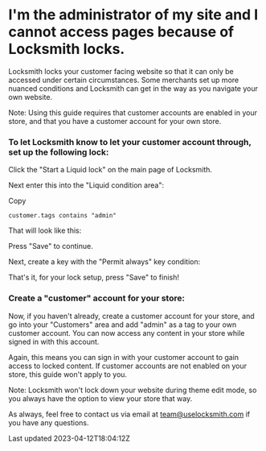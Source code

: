 # I'm the administrator of my site and I cannot access pages because of Locksmith locks.

Locksmith locks your customer facing website so that it can only be accessed under certain circumstances. Some merchants set up more nuanced conditions and Locksmith can get in the way as you navigate your own website.

Note: Using this guide requires that customer accounts are enabled in your store, and that you have a customer account for your own store.

### To let Locksmith know to let your customer account through, set up the following lock:

Click the "Start a Liquid lock" on the main page of Locksmith.

Next enter this into the "Liquid condition area":

Copy

    customer.tags contains "admin"

That will look like this:

Press "Save" to continue.

Next, create a key with the "Permit always" key condition:

That's it, for your lock setup, press "Save" to finish!

### Create a "customer" account for your store:

Now, if you haven't already, create a customer account for your store, and go into your "Customers" area and add "admin" as a tag to your own customer account. You can now access any content in your store while signed in with this account.

Again, this means you can sign in with your customer account to gain access to locked content. If customer accounts are not enabled on your store, this guide won't apply to you.

Note: Locksmith won't lock down your website during theme edit mode, so you always have the option to view your store that way.

As always, feel free to contact us via email at team@uselocksmith.com if you have any questions.

Last updated 2023-04-12T18:04:12Z